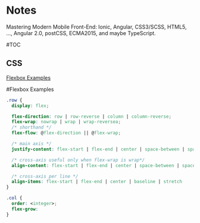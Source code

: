 # Notes
Mastering Modern Mobile Front-End: Ionic, Angular, CSS3/SCSS, HTML5, ..., Angular 2.0, postCSS, ECMA2015, and maybe TypeScript.









#TOC
## CSS
[Flexbox Examples](#flexbox-examples)

#Flexbox Examples
```css
.row {
  display: flex;

  flex-direction: row | row-reverse | column | column-reverse;
  flex-wrap: nowrap | wrap | wrap-reversea;
  /* shorthand */
  flex-flow: @flex-direction || @flex-wrap;

  /* main axis */
  justify-content: flex-start | flex-end | center | space-between | space-around;

  /* cross-axis useful only when flex-wrap is wrap*/
  align-content: flex-start | flex-end | center | space-between | space-around;

  /* cross-axis per line */
  align-items: flex-start | flex-end | center | baseline | stretch
}

.col {
  order: <integer>;
  flex-grow: 
}
```